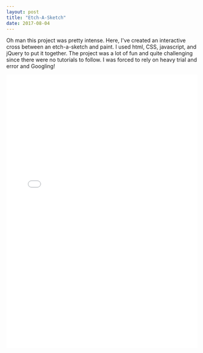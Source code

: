 ```yaml
---
layout: post
title: "Etch-A-Sketch"
date: 2017-08-04
---
```


Oh man this project was pretty intense. Here, I've created an interactive cross between an etch-a-sketch and paint. I used html, CSS, javascript, and jQuery to put it together. The project was a lot of fun and quite challenging since there were no tutorials to follow. I was forced to rely on heavy trial and error and Googling!


<iframe width="100%" height="720px" frameborder="0" src="/projects/etch-a-sketch/index.html">
  <p>Your browser does not support iframes.</p>
</iframe>